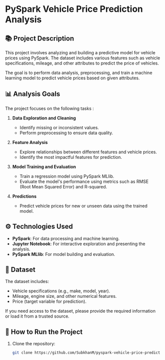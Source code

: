 # PySpark Vehicle Price Prediction Analysis  

## 📚 Project Description  
This project involves analyzing and building a predictive model for vehicle prices using PySpark. The dataset includes various features such as vehicle specifications, mileage, and other attributes to predict the price of vehicles.  

The goal is to perform data analysis, preprocessing, and train a machine learning model to predict vehicle prices based on given attributes.  

## 📊 Analysis Goals  
The project focuses on the following tasks :  

1. **Data Exploration and Cleaning**  
   - Identify missing or inconsistent values.  
   - Perform preprocessing to ensure data quality.  

2. **Feature Analysis**  
   - Explore relationships between different features and vehicle prices.  
   - Identify the most impactful features for prediction.  

3. **Model Training and Evaluation**  
   - Train a regression model using PySpark MLlib.  
   - Evaluate the model's performance using metrics such as RMSE (Root Mean Squared Error) and R-squared.  

4. **Predictions**  
   - Predict vehicle prices for new or unseen data using the trained model.  

## ⚙️ Technologies Used  
- **PySpark**: For data processing and machine learning.  
- **Jupyter Notebook**: For interactive exploration and presenting the analysis.  
- **PySpark MLlib**: For model building and evaluation.  

## 📁 Dataset  
The dataset includes:  
- Vehicle specifications (e.g., make, model, year).  
- Mileage, engine size, and other numerical features.  
- Price (target variable for prediction).  

If you need access to the dataset, please provide the required information or load it from a trusted source.  

## 🚀 How to Run the Project  
1. Clone the repository:  
   ```bash  
   git clone https://github.com/SubkhanM/pyspark-vehicle-price-prediction.git  
